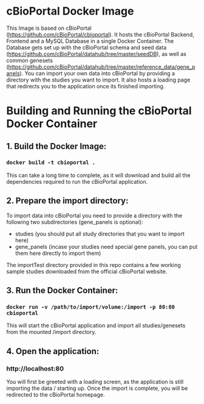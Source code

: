 # cBioPortal Docker Image
This Image is based on cBioPortal (https://github.com/cBioPortal/cbioportal).
It hosts the cBioPortal Backend, Frontend and a MySQL Database in a single Docker Container.
The Database gets set up with the cBioPortal schema and seed data (https://github.com/cBioPortal/datahub/tree/master/seedDB),
as well as common genesets (https://github.com/cBioPortal/datahub/tree/master/reference_data/gene_panels).
You can import your own data into cBioPortal by providing a directory with the studies you want to import.
It also hosts a loading page that redirects you to the application once its finished importing.


# Building and Running the cBioPortal Docker Container
## 1. Build the Docker Image:
### ```docker build -t cbioportal .```
This can take a long time to complete, as it will download and build all the dependencies required to run the cBioPortal application.


## 2. Prepare the import directory:
To import data into cBioPortal you need to provide a directory with the following two subdirectories (gene_panels is optional):
- studies (you should put all study directories that you want to import here)
- gene_panels (incase your studies need special gene panels, you can put them here directly to import them)

The importTest directory provided in this repo contains a few working sample studies downloaded from the official cBioPortal website.
## 3. Run the Docker Container:
### ```docker run -v /path/to/import/volume:/import -p 80:80 cbioportal```
This will start the cBioPortal application and import all studies/genesets from the mounted /import directory.
## 4. Open the application:
### http://localhost:80
You will first be greeted with a loading screen, as the application is still importing the data / starting up.
Once the import is complete, you will be redirected to the cBioPortal homepage.